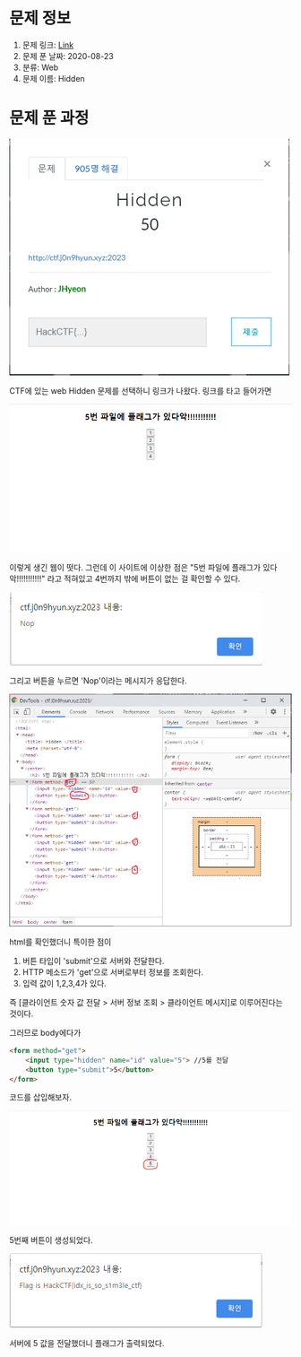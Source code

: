 # 문제 정보
1. 문제 링크: [Link](http://ctf.j0n9hyun.xyz:2023)
2. 문제 푼 날짜: 2020-08-23
3. 분류: Web
4. 문제 이름: Hidden

# 문제 푼 과정

![menu](pic/link_menu.PNG)

CTF에 있는 web Hidden 문제를 선택하니 링크가 나왔다.
링크를 타고 들어가면

![main](pic/main.PNG)

이렇게 생긴 웹이 떳다. 그런데 이 사이트에 이상한 점은
"5번 파일에 플래그가 있다악!!!!!!!!!!!" 라고 적혀있고 4번까지 밖에 버튼이 없는 걸 확인할 수 있다.

![Nop](pic/Nop.PNG)

그리고 버튼을 누르면 'Nop'이라는 메시지가 응답한다.

![html](pic/html.PNG)

html를 확인했더니 특이한 점이
1. 버튼 타입이 'submit'으로 서버와 전달한다.
2. HTTP 메소드가 'get'으로 서버로부터 정보를 조회한다.
3. 입력 값이 1,2,3,4가 있다.

즉 [클라이언트 숫자 값 전달 > 서버 정보 조회 > 클라이언트 메시지]로 이루어진다는 것이다.

그러므로 body에다가
```html
<form method="get">
    <input type="hidden" name="id" value="5"> //5를 전달
    <button type="submit">5</button>
</form>
```
코드를 삽입해보자.

![button](pic/button.PNG)

5번째 버튼이 생성되었다.

![flag](pic/flag.PNG)

서버에 5 값을 전달했더니 플래그가 출력되었다.